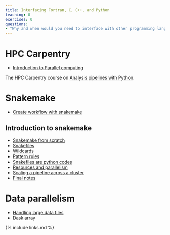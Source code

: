 ```yaml
---
title: Interfacing Fortran, C, C++, and Python
teaching: 0
exercises: 0
questions:
- "Why and when would you need to interface with other programming language?"
---
```


# HPC Carpentry

- [Introduction to Parallel computing](https://hpc-carpentry.github.io/hpc-python/06-parallel/)

The HPC Carpentry course on [Analysis pipelines with Python](https://hpc-carpentry.github.io/hpc-python/).

# Snakemake

- [Create workflow with snakemake](https://coderefinery.github.io/reproducible-research/03-workflow-management/)

## Introduction to snakemake

- [Snakemake from scratch](https://hpc-carpentry.github.io/hpc-python/11-snakemake-intro/)
- [Snakefiles](https://hpc-carpentry.github.io/hpc-python/12-snakefiles/)
- [Wildcards](https://hpc-carpentry.github.io/hpc-python/13-wildcards/)
- [Pattern rules](https://hpc-carpentry.github.io/hpc-python/14-patterns/)
- [Snakefiles are python codes](https://hpc-carpentry.github.io/hpc-python/15-snakemake-python/)
- [Resources and parallelism](https://hpc-carpentry.github.io/hpc-python/16-resources/)
- [Scaling a pipeline across a cluster](https://hpc-carpentry.github.io/hpc-python/17-cluster/)
- [Final notes](https://hpc-carpentry.github.io/hpc-python/18-final-notes/)

# Data parallelism

- [Handling large data files](https://annefou.github.io/metos_python/07-LargeFiles/)
- [Dask array](http://matthewrocklin.com/dask-website/)

{% include links.md %}
